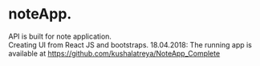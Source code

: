 # noteApp.
API is built for note application.  
Creating UI from React JS and bootstraps.
18.04.2018: The running app is available at https://github.com/kushalatreya/NoteApp_Complete
